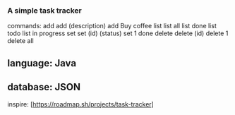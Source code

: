 ### A simple task tracker

commands:
    add
        add (description)
        add Buy coffee
    list
        list all
        list done
        list todo
        list in progress
    set
        set (id) (status)
        set 1 done
    delete
        delete (id)
        delete 1
        delete all

## language: Java
## database: JSON

inspire: [https://roadmap.sh/projects/task-tracker]